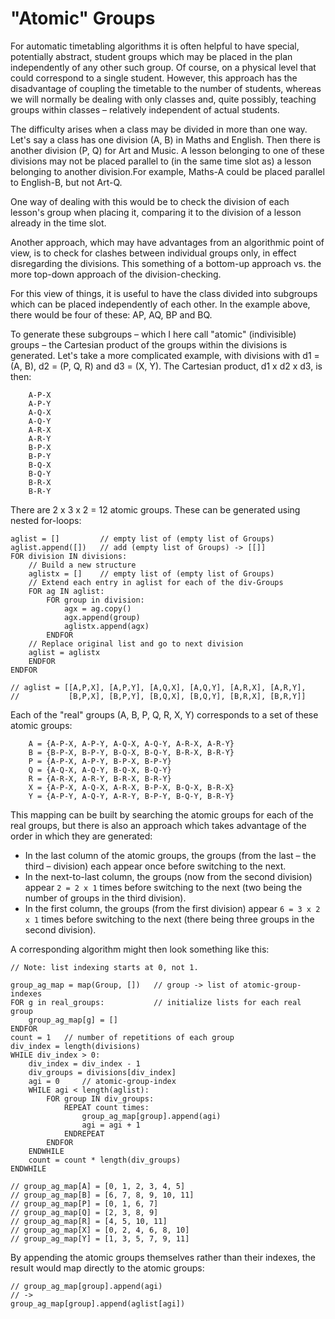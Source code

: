 # "Atomic" Groups

For automatic timetabling algorithms it is often helpful to have special, potentially abstract, student groups which may be placed in the plan independently of any other such group. Of course, on a physical level that could correspond to a single student. However, this approach has the disadvantage of coupling the timetable to the number of students, whereas we will normally be dealing with only classes and, quite possibly, teaching groups within classes – relatively independent of actual students.

The difficulty arises when a class may be divided in more than one way. Let's say a class has one division (A, B) in Maths and English. Then there is another division (P, Q) for Art and Music. A lesson belonging to one of these divisions may not be placed parallel to (in the same time slot as) a lesson belonging to another division.For example, Maths-A could be placed parallel to English-B, but not Art-Q.

One way of dealing with this would be to check the division of each lesson's group when placing it, comparing it to the division of a lesson already in the time slot.

Another approach, which may have advantages from an algorithmic point of view, is to check for clashes between individual groups only, in effect disregarding the divisions. This something of a bottom-up approach vs. the more top-down approach of the division-checking.

For this view of things, it is useful to have the class divided into subgroups which can be placed independently of each other. In the example above, there would be four of these: AP, AQ, BP and BQ.

To generate these subgroups – which I here call "atomic" (indivisible) groups – the Cartesian product of the groups within the divisions is generated. Let's take a more complicated example, with divisions with d1 = (A, B), d2 = (P, Q, R) and d3 = (X, Y). The Cartesian product, d1 x d2 x d3, is then:

```
    A-P-X
    A-P-Y
    A-Q-X
    A-Q-Y
    A-R-X
    A-R-Y
    B-P-X
    B-P-Y
    B-Q-X
    B-Q-Y
    B-R-X
    B-R-Y
```
There are 2 x 3 x 2 = 12 atomic groups. These can be generated using nested for-loops:

```
aglist = []         // empty list of (empty list of Groups)
aglist.append([])   // add (empty list of Groups) -> [[]]
FOR division IN divisions:
    // Build a new structure
    aglistx = []    // empty list of (empty list of Groups)
    // Extend each entry in aglist for each of the div-Groups
    FOR ag IN aglist:
        FOR group in division:
            agx = ag.copy()
            agx.append(group)
            aglistx.append(agx)
        ENDFOR
    // Replace original list and go to next division
    aglist = aglistx
    ENDFOR
ENDFOR

// aglist = [[A,P,X], [A,P,Y], [A,Q,X], [A,Q,Y], [A,R,X], [A,R,Y],
//           [B,P,X], [B,P,Y], [B,Q,X], [B,Q,Y], [B,R,X], [B,R,Y]]
```

Each of the "real" groups (A, B, P, Q, R, X, Y) corresponds to a set of these atomic groups:

```
    A = {A-P-X, A-P-Y, A-Q-X, A-Q-Y, A-R-X, A-R-Y}
    B = {B-P-X, B-P-Y, B-Q-X, B-Q-Y, B-R-X, B-R-Y}
    P = {A-P-X, A-P-Y, B-P-X, B-P-Y}
    Q = {A-Q-X, A-Q-Y, B-Q-X, B-Q-Y}
    R = {A-R-X, A-R-Y, B-R-X, B-R-Y}
    X = {A-P-X, A-Q-X, A-R-X, B-P-X, B-Q-X, B-R-X}
    Y = {A-P-Y, A-Q-Y, A-R-Y, B-P-Y, B-Q-Y, B-R-Y}
```

This mapping can be built by searching the atomic groups for each of the real groups, but there is also an approach which takes advantage of the order in which they are generated:

 - In the last column of the atomic groups, the groups (from the last – the third – division) each appear once before switching to the next.
 - In the next-to-last column, the groups (now from the second division) appear `2 = 2 x 1` times before switching to the next (two being the number of groups in the third division).
 - In the first column, the groups (from the first division) appear `6 = 3 x 2 x 1` times before switching to the next (there being three groups in the second division).

 A corresponding algorithm might then look something like this:
 
```
// Note: list indexing starts at 0, not 1.

group_ag_map = map(Group, [])   // group -> list of atomic-group-indexes
FOR g in real_groups:           // initialize lists for each real group
    group_ag_map[g] = []
ENDFOR
count = 1   // number of repetitions of each group
div_index = length(divisions)
WHILE div_index > 0:
    div_index = div_index - 1
    div_groups = divisions[div_index]
    agi = 0     // atomic-group-index
    WHILE agi < length(aglist):
        FOR group IN div_groups:
            REPEAT count times:
                group_ag_map[group].append(agi)
                agi = agi + 1
            ENDREPEAT
        ENDFOR
    ENDWHILE
    count = count * length(div_groups)
ENDWHILE

// group_ag_map[A] = [0, 1, 2, 3, 4, 5]
// group_ag_map[B] = [6, 7, 8, 9, 10, 11]
// group_ag_map[P] = [0, 1, 6, 7]
// group_ag_map[Q] = [2, 3, 8, 9]
// group_ag_map[R] = [4, 5, 10, 11]
// group_ag_map[X] = [0, 2, 4, 6, 8, 10]
// group_ag_map[Y] = [1, 3, 5, 7, 9, 11]
``` 

By appending the atomic groups themselves rather than their indexes, the result would map directly to the atomic groups:

``` 
// group_ag_map[group].append(agi)
// ->
group_ag_map[group].append(aglist[agi])
``` 
